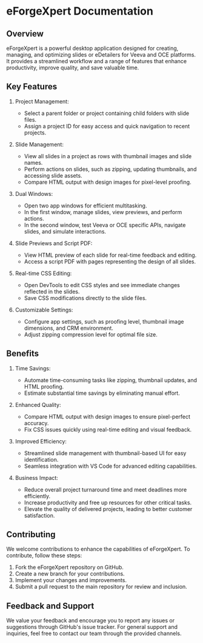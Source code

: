 # eForgeXpert Documentation

## Overview
eForgeXpert is a powerful desktop application designed for creating, managing, and optimizing slides or eDetailers for Veeva and OCE platforms. It provides a streamlined workflow and a range of features that enhance productivity, improve quality, and save valuable time.

## Key Features

1. Project Management:
   - Select a parent folder or project containing child folders with slide files.
   - Assign a project ID for easy access and quick navigation to recent projects.

2. Slide Management:
   - View all slides in a project as rows with thumbnail images and slide names.
   - Perform actions on slides, such as zipping, updating thumbnails, and accessing slide assets.
   - Compare HTML output with design images for pixel-level proofing.

3. Dual Windows:
   - Open two app windows for efficient multitasking.
   - In the first window, manage slides, view previews, and perform actions.
   - In the second window, test Veeva or OCE specific APIs, navigate slides, and simulate interactions.

4. Slide Previews and Script PDF:
   - View HTML preview of each slide for real-time feedback and editing.
   - Access a script PDF with pages representing the design of all slides.

5. Real-time CSS Editing:
   - Open DevTools to edit CSS styles and see immediate changes reflected in the slides.
   - Save CSS modifications directly to the slide files.

6. Customizable Settings:
   - Configure app settings, such as proofing level, thumbnail image dimensions, and CRM environment.
   - Adjust zipping compression level for optimal file size.

## Benefits

1. Time Savings:
   - Automate time-consuming tasks like zipping, thumbnail updates, and HTML proofing.
   - Estimate substantial time savings by eliminating manual effort.

2. Enhanced Quality:
   - Compare HTML output with design images to ensure pixel-perfect accuracy.
   - Fix CSS issues quickly using real-time editing and visual feedback.

3. Improved Efficiency:
   - Streamlined slide management with thumbnail-based UI for easy identification.
   - Seamless integration with VS Code for advanced editing capabilities.

4. Business Impact:
   - Reduce overall project turnaround time and meet deadlines more efficiently.
   - Increase productivity and free up resources for other critical tasks.
   - Elevate the quality of delivered projects, leading to better customer satisfaction.

## Contributing

We welcome contributions to enhance the capabilities of eForgeXpert. To contribute, follow these steps:

1. Fork the eForgeXpert repository on GitHub.
2. Create a new branch for your contributions.
3. Implement your changes and improvements.
4. Submit a pull request to the main repository for review and inclusion.

## Feedback and Support

We value your feedback and encourage you to report any issues or suggestions through GitHub's issue tracker. For general support and inquiries, feel free to contact our team through the provided channels.
